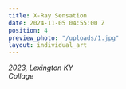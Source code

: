 ```yaml
---
title: X-Ray Sensation
date: 2024-11-05 04:55:00 Z
position: 4
preview_photo: "/uploads/1.jpg"
layout: individual_art
---
```


*2023, Lexington KY* <br> 
*Collage* 